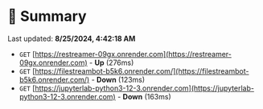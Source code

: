 # 📖 Summary
Last updated: **8/25/2024, 4:42:18 AM**

- `GET` [https://restreamer-09gx.onrender.com](https://restreamer-09gx.onrender.com) - **Up** (276ms)
- `GET` [https://filestreambot-b5k6.onrender.com/](https://filestreambot-b5k6.onrender.com/) - **Down** (123ms)
- `GET` [https://jupyterlab-python3-12-3.onrender.com](https://jupyterlab-python3-12-3.onrender.com) - **Down** (163ms)
